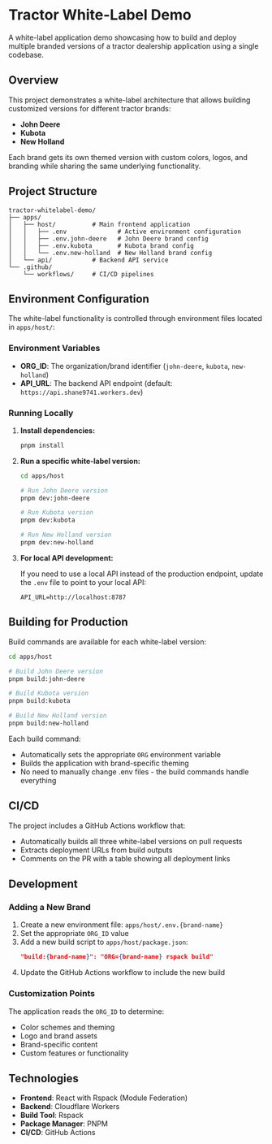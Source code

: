 # Tractor White-Label Demo

A white-label application demo showcasing how to build and deploy multiple branded versions of a tractor dealership application using a single codebase.

## Overview

This project demonstrates a white-label architecture that allows building customized versions for different tractor brands:
- **John Deere** 
- **Kubota**
- **New Holland**

Each brand gets its own themed version with custom colors, logos, and branding while sharing the same underlying functionality.

## Project Structure

```
tractor-whitelabel-demo/
├── apps/
│   ├── host/          # Main frontend application
│   │   ├── .env              # Active environment configuration
│   │   ├── .env.john-deere   # John Deere brand config
│   │   ├── .env.kubota       # Kubota brand config
│   │   └── .env.new-holland  # New Holland brand config
│   └── api/           # Backend API service
└── .github/
    └── workflows/     # CI/CD pipelines
```

## Environment Configuration

The white-label functionality is controlled through environment files located in `apps/host/`:

### Environment Variables

- **ORG_ID**: The organization/brand identifier (`john-deere`, `kubota`, `new-holland`)
- **API_URL**: The backend API endpoint (default: `https://api.shane9741.workers.dev`)

### Running Locally

1. **Install dependencies:**
   ```bash
   pnpm install
   ```

2. **Run a specific white-label version:**
   ```bash
   cd apps/host
   
   # Run John Deere version
   pnpm dev:john-deere
   
   # Run Kubota version
   pnpm dev:kubota
   
   # Run New Holland version
   pnpm dev:new-holland
   ```

3. **For local API development:**
   
   If you need to use a local API instead of the production endpoint, update the `.env` file to point to your local API:
   ```
   API_URL=http://localhost:8787
   ```

## Building for Production

Build commands are available for each white-label version:

```bash
cd apps/host

# Build John Deere version
pnpm build:john-deere

# Build Kubota version
pnpm build:kubota

# Build New Holland version
pnpm build:new-holland
```

Each build command:
- Automatically sets the appropriate `ORG` environment variable
- Builds the application with brand-specific theming
- No need to manually change .env files - the build commands handle everything

## CI/CD

The project includes a GitHub Actions workflow that:
- Automatically builds all three white-label versions on pull requests
- Extracts deployment URLs from build outputs
- Comments on the PR with a table showing all deployment links

## Development

### Adding a New Brand

1. Create a new environment file: `apps/host/.env.{brand-name}`
2. Set the appropriate `ORG_ID` value
3. Add a new build script to `apps/host/package.json`:
   ```json
   "build:{brand-name}": "ORG={brand-name} rspack build"
   ```
4. Update the GitHub Actions workflow to include the new build

### Customization Points

The application reads the `ORG_ID` to determine:
- Color schemes and theming
- Logo and brand assets
- Brand-specific content
- Custom features or functionality

## Technologies

- **Frontend**: React with Rspack (Module Federation)
- **Backend**: Cloudflare Workers
- **Build Tool**: Rspack
- **Package Manager**: PNPM
- **CI/CD**: GitHub Actions